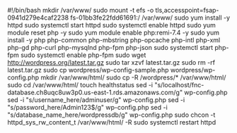 #!/bin/bash
mkdir /var/www/
sudo mount -t efs -o tls,accesspoint=fsap-0941d279e4caf2238 fs-01bb3fe22fdd61691:/ /var/www/
sudo yum install -y httpd
sudo systemctl start httpd
sudo systemctl enable httpd
sudo yum module reset php -y
sudo yum module enable php:remi-7.4 -y
sudo yum install -y php php-common php-mbstring php-opcache php-intl php-xml php-gd php-curl php-mysqlnd php-fpm php-json
sudo systemctl start php-fpm
sudo systemctl enable php-fpm
sudo wget http://wordpress.org/latest.tar.gz
sudo tar xzvf latest.tar.gz
sudo rm -rf latest.tar.gz
sudo cp wordpress/wp-config-sample.php wordpress/wp-config.php
mkdir /var/www/html/
sudo cp -R /wordpress/* /var/www/html/
sudo cd /var/www/html/
touch healthstatus
sed -i "s/localhost/fnc-database.ch8uqc8uw3p0.us-east-1.rds.amazonaws.com/g" wp-config.php
sed -i "s/username_here/adminuser/g" wp-config.php
sed -i "s/password_here/Admin123$/g" wp-config.php
sed -i "s/database_name_here/wordpressdb/g" wp-config.php
sudo chcon -t httpd_sys_rw_content_t /var/www/html/ -R
sudo systemctl restart httpd
